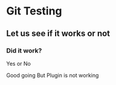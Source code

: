 # Git Testing
## Let us see if it works or not
### Did it work?
Yes or No

Good going
But Plugin is not working

